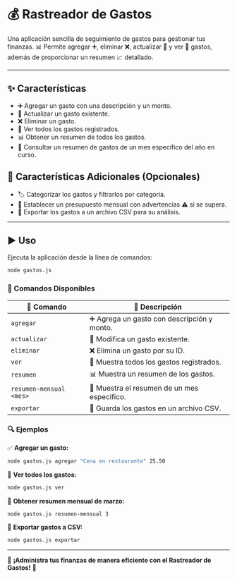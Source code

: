 # 💰 Rastreador de Gastos

Una aplicación sencilla de seguimiento de gastos para gestionar tus finanzas. 📊 Permite agregar ➕, eliminar ❌, actualizar 🔄 y ver 👀 gastos, además de proporcionar un resumen 📈 detallado.

---

## ✨ Características
- ➕ Agregar un gasto con una descripción y un monto.
- 🔄 Actualizar un gasto existente.
- ❌ Eliminar un gasto.
- 👀 Ver todos los gastos registrados.
- 📊 Obtener un resumen de todos los gastos.
- 📅 Consultar un resumen de gastos de un mes específico del año en curso.

## 🚀 Características Adicionales (Opcionales)
- 🏷️ Categorizar los gastos y filtrarlos por categoría.
- 💸 Establecer un presupuesto mensual con advertencias ⚠️ si se supera.
- 📂 Exportar los gastos a un archivo CSV para su análisis.

---



## ▶️ Uso
Ejecuta la aplicación desde la línea de comandos:
```sh
node gastos.js
```

### 📝 Comandos Disponibles
| 📌 Comando                 | 📖 Descripción                              |
| ----------------------- | ---------------------------------------- |
| `agregar`               | ➕ Agrega un gasto con descripción y monto. |
| `actualizar`            | 🔄 Modifica un gasto existente.             |
| `eliminar`              | ❌ Elimina un gasto por su ID.              |
| `ver`                   | 👀 Muestra todos los gastos registrados.    |
| `resumen`               | 📊 Muestra un resumen de los gastos.        |
| `resumen-mensual <mes>` | 📅 Muestra el resumen de un mes específico. |
| `exportar`              | 📂 Guarda los gastos en un archivo CSV.     |

### 🔍 Ejemplos
✅ **Agregar un gasto:**
```sh
node gastos.js agregar "Cena en restaurante" 25.50
```

👀 **Ver todos los gastos:**
```sh
node gastos.js ver
```

📅 **Obtener resumen mensual de marzo:**
```sh
node gastos.js resumen-mensual 3
```

📂 **Exportar gastos a CSV:**
```sh
node gastos.js exportar
```

---


🎯 **¡Administra tus finanzas de manera eficiente con el Rastreador de Gastos!** 🚀

